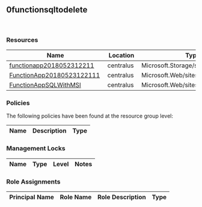 
## 0functionsqltodelete 
 
### Resources


| Name | Location | Type |
| --- | --- | --- |
| [functionapp2018052312211](functionapp2018052312211--652318646.md)  | centralus  | Microsoft.Storage/storageAccounts  |
| [FunctionApp20180523122111](FunctionApp20180523122111--222724267.md)  | centralus  | Microsoft.Web/sites  |
| [FunctionAppSQLWithMSI](FunctionAppSQLWithMSI-1936108377.md)  | centralus  | Microsoft.Web/sites  |

### Policies
The following policies have been found at the resource group level: 

| Name | Description | Type |
| --- | --- | --- |

### Management Locks


| Name | Type | Level | Notes |
| --- | --- | --- | --- |

### Role Assignments


| Principal Name | Role Name | Role Description | Type |
| --- | --- | --- | --- |
